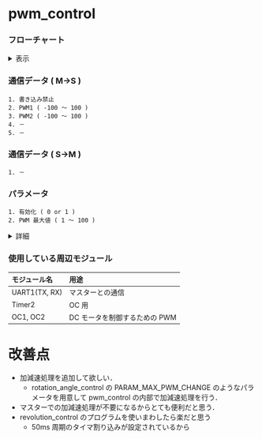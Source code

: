 # pwm_control
### フローチャート
<details><summary>表示</summary><div>

<br>

***※太字斜体下線の文字列はパラメータで設定する値***

![](img/flow_chart/pwm_control.svg)
* A : 出力デューティー比を既定の範囲内に収める処理．
* B : 「有効化」が 0 だったチャンネルはモータを駆動しない．誤作動を防ぐために，***使用しないチャンネルの「有効化」は 0 にすること．***
* C : MD への信号に変更を反映する処理．
    * この関数の内部で出力デューティー比の大きさを 100 以下に収める処理が行われている．
</details></div>

### 通信データ ( M->S )
    1. 書き込み禁止
    2. PWM1 ( -100 ～ 100 )
    3. PWM2 ( -100 ～ 100 )
    4. －
    5. －
### 通信データ ( S->M )
    1. －
### パラメータ
    1. 有効化 ( 0 or 1 )
    2. PWM 最大値 ( 1 ～ 100 )
<details><summary>詳細</summary><div>

* 有効化
    * 使用するときは 1 にする．
    * 使用しないときは 0 にしておく．
    * ***使用しないのに 1 にしおくと，エンコーダのコネクタから乗ったノイズによって誤動作が起こる可能性がある．***
* PWM 最大値
    * 制御基板から出力する PWM 波形 のデューティー比の最大値
    * 「PWM 最大値」よりも大きな値がマスターから指定された場合は，「PWM 最大値」が代わりに使用される
    * 極力小さな値を指定することで，マスター側のプログラムに不具合が生じてもモータの暴走を防ぐことができる
</div></details>

### 使用している周辺モジュール
|モジュール名|用途|
|:-|:-|
|UART1(TX, RX)|マスターとの通信|
|Timer2       |OC 用|
|OC1, OC2     |DC モータを制御するための PWM|

# 改善点
* 加減速処理を追加して欲しい．
    * rotation_angle_control の PARAM_MAX_PWM_CHANGE のようなパラメータを用意して pwm_control の内部で加減速処理を行う．
* マスターでの加減速処理が不要になるからとても便利だと思う．
* revolution_control のプログラムを使いまわしたら楽だと思う
    * 50ms 周期のタイマ割り込みが設定されているから